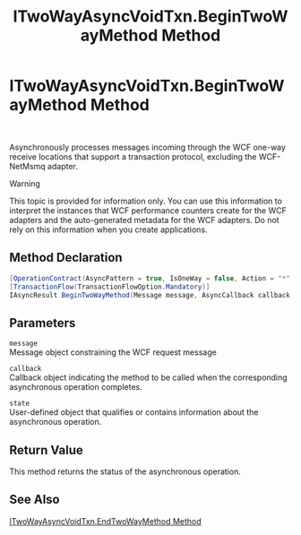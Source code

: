 ﻿---
title: ITwoWayAsyncVoidTxn.BeginTwoWayMethod Method
TOCTitle: ITwoWayAsyncVoidTxn.BeginTwoWayMethod Method
ms:assetid: 8253ab5a-786d-4bbf-adad-c126585e57da
ms:mtpsurl: https://msdn.microsoft.com/en-us/library/Bb743505(v=BTS.80)
ms:contentKeyID: 51529318
ms.date: 08/30/2017
mtps_version: v=BTS.80
---

# ITwoWayAsyncVoidTxn.BeginTwoWayMethod Method

 

Asynchronously processes messages incoming through the WCF one-way receive locations that support a transaction protocol, excluding the WCF-NetMsmq adapter.


> [!WARNING]
> <P>This topic is provided for information only. You can use this information to interpret the instances that WCF performance counters create for the WCF adapters and the auto-generated metadata for the WCF adapters. Do not rely on this information when you create applications.</P>



## Method Declaration

```C#
[OperationContract(AsyncPattern = true, IsOneWay = false, Action = "*", ReplyAction = "*")]  
[TransactionFlow(TransactionFlowOption.Mandatory)]  
IAsyncResult BeginTwoWayMethod(Message message, AsyncCallback callback, object state);  
```

## Parameters

`message`  
Message object constraining the WCF request message

`callback`  
Callback object indicating the method to be called when the corresponding asynchronous operation completes.

`state`  
User-defined object that qualifies or contains information about the asynchronous operation.

## Return Value

This method returns the status of the asynchronous operation.

## See Also

[ITwoWayAsyncVoidTxn.EndTwoWayMethod Method](itwowayasyncvoidtxn-endtwowaymethod-method.md)

